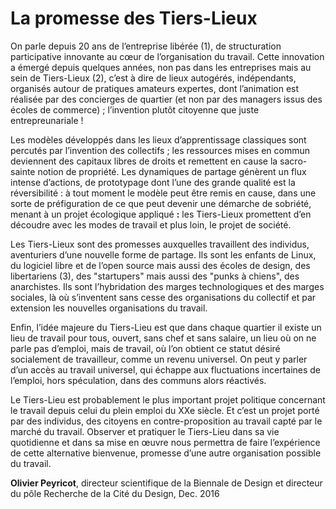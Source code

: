 # La promesse des Tiers-Lieux

On parle depuis 20 ans de l’entreprise libérée \(1\), de structuration participative innovante au cœur de l’organisation du travail. Cette innovation a émergé depuis quelques années, non pas dans les entreprises mais au sein de Tiers-Lieux \(2\), c’est à dire de lieux autogérés, indépendants, organisés autour de pratiques amateurs expertes, dont l’animation est réalisée par des concierges de quartier \(et non par des managers issus des écoles de commerce\) ; l’invention plutôt citoyenne que juste entrepreunariale !

Les modèles développés dans les lieux d’apprentissage classiques sont percutés par l’invention des collectifs ; les ressources mises en commun deviennent des capitaux libres de droits et remettent en cause la sacro-sainte notion de propriété. Les dynamiques de partage génèrent un flux intense d’actions, de prototypage dont l’une des grande qualité est la réversibilité : à tout moment le modèle peut être remis en cause, dans une sorte de préfiguration de ce que peut devenir une démarche de sobriété, menant à un projet écologique appliqué **:** les Tiers-Lieux promettent d’en découdre avec les modes de travail et plus loin, le projet de société.

Les Tiers-Lieux sont des promesses auxquelles travaillent des individus, aventuriers d’une nouvelle forme de partage. Ils sont les enfants de Linux, du logiciel libre et de l’open source mais aussi des écoles de design, des libertariens \(3\), des "startupers" mais aussi des "punks à chiens", des anarchistes. Ils sont l’hybridation des marges technologiques et des marges sociales, là où s’inventent sans cesse des organisations du collectif et par extension les nouvelles organisations du travail.

Enfin, l’idée majeure du Tiers-Lieu est que dans chaque quartier il existe un lieu de travail pour tous, ouvert, sans chef et sans salaire, un lieu où on ne parle pas d’emploi, mais de travail, où l’on obtient ce statut désiré socialement de travailleur, comme un revenu universel. On peut y parler d’un accès au travail universel, qui échappe aux fluctuations incertaines de l’emploi, hors spéculation, dans des communs alors réactivés.

Le Tiers-Lieu est probablement le plus important projet politique concernant le travail depuis celui du plein emploi du XXe siècle. Et c’est un projet porté par des individus, des citoyens en contre-proposition au travail capté par le marché du travail. Observer et pratiquer le Tiers-Lieu dans sa vie quotidienne et dans sa mise en œuvre nous permettra de faire l’expérience de cette alternative bienvenue, promesse d’une autre organisation possible du travail.

**Olivier Peyricot**, directeur scientifique de la Biennale de Design et directeur du pôle Recherche de la Cité du Design, Dec. 2016

[^1]: Tom Peters, L’entreprise libérée. Liberation management, Dunod, 1993

[^2]: On se réfère ici à la définition donnée par Antoine Burret dans son ouvrage Tiers-lieux… et plus si affinités, éditions Fyp, 2014

[^3]: Voir Fred Turner, Aux sources de l’utopie numérique. De la contre-culture à la cyberculture, Stewart Brand un homme d’influence, Caen, C&F Éd., 2012

